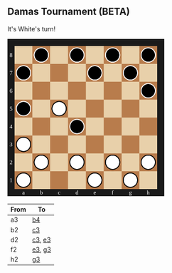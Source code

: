 ## Damas Tournament (BETA)

It's White's turn!

<img src="assets/board.svg?1750430061" alt="board" width="70%"/>

| From | To |
| ---- | -- |
| a3 | [b4](https://github.com/Igor0Pires/Igor0Pires/issues/new?title=damas%7Cmove%7Ca3-b4) |
| b2 | [c3](https://github.com/Igor0Pires/Igor0Pires/issues/new?title=damas%7Cmove%7Cb2-c3) |
| d2 | [c3](https://github.com/Igor0Pires/Igor0Pires/issues/new?title=damas%7Cmove%7Cd2-c3), [e3](https://github.com/Igor0Pires/Igor0Pires/issues/new?title=damas%7Cmove%7Cd2-e3) |
| f2 | [e3](https://github.com/Igor0Pires/Igor0Pires/issues/new?title=damas%7Cmove%7Cf2-e3), [g3](https://github.com/Igor0Pires/Igor0Pires/issues/new?title=damas%7Cmove%7Cf2-g3) |
| h2 | [g3](https://github.com/Igor0Pires/Igor0Pires/issues/new?title=damas%7Cmove%7Ch2-g3) |


